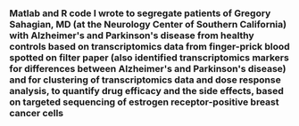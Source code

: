 ### Matlab and R code I wrote to segregate patients of Gregory Sahagian, MD (at the Neurology Center of Southern California) with Alzheimer's and Parkinson's disease from healthy controls based on transcriptomics data from finger-prick blood spotted on filter paper (also identified transcriptomics markers for differences between Alzheimer's and Parkinson's disease) and for clustering of transcriptomics data and dose response analysis, to quantify drug efficacy and the side effects, based on targeted sequencing of estrogen receptor-positive breast cancer cells
